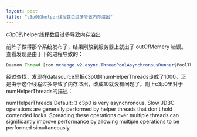 ```yaml
---
layout: post
title: "c3p0的helper线程数目过多导致内存溢出"
---
```

c3p0的helper线程数目过多导致内存溢出


前阵子做得那个系统发布了，结果刚放到服务器上就出了 outOfMemery 错误。 查看发现是由于下的进程导致的：

```java
Daemon Thread [com.mchange.v2.async.ThreadPoolAsynchronousRunner$PoolThread-#0] (Running)
```

经过查找，发现在datasource里把c3p0的numHelperThreads设成了1000。正是由于这个线程过多导致了内存溢出，改成10就没有问题了。附上c3p0里对于 numHelperThreads的描述：

>
  numHelperThreads
    Default: 3
  c3p0 is very asynchronous. Slow JDBC operations are generally performed by helper threads that don't hold contended locks. Spreading these operations over multiple threads can significantly improve performance by allowing multiple operations to be performed simultaneously.
